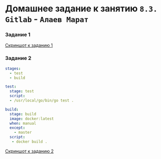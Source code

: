 # Домашнее задание к занятию `8.3. Gitlab` - `Алаев Марат`

### Задание 1


[Cкриншот к заданию 1](https://github.com/MaratAlaev/gitlab-hw/blob/main/img/1.png)


### Задание 2


```yaml
stages:
  - test
  - build

test:
  stage: test
  script: 
  - /usr/local/go/bin/go test .

build:
  stage: build
  image: docker:latest
  when: manual
  except:
    - master
  script:
   - docker build .
```


[Скриншот к заданию 2](https://github.com/MaratAlaev/gitlab-hw/blob/main/img/2.png)